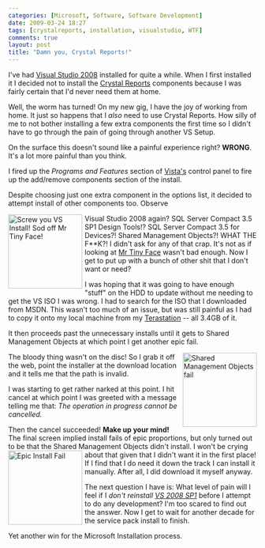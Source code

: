 ```yaml
---
categories: [Microsoft, Software, Software Development]
date: 2009-03-24 18:27
tags: [crystalreports, installation, visualstudio, WTF]
comments: true
layout: post
title: "Damn you, Crystal Reports!"
---
```

I've had <a href="http://msdn.microsoft.com/en-us/vstudio/default.aspx" title="Visual Studio on MSDN">Visual Studio 2008</a> installed for quite a while. When I first installed it I decided not to install the <a href="http://www.sap.com/solutions/sapbusinessobjects/sme/reporting/crystalreports/index.epx" title="Crystal Reports">Crystal Reports</a> components because I was fairly certain that I'd never need them at home.

Well, the worm has turned! On my new gig, I have the joy of working from home. It just so happens that I <em>also</em> need to use Crystal Reports. How silly of me to not bother installing a few extra components the first time so I didn't have to go through the pain of going through another VS Setup.

On the surface this doesn't sound like a painful experience right? <strong>WRONG</strong>. It's a lot more painful than you think.

<!--more-->

I fired up the <em>Programs and Features</em> section of <a href="http://www.microsoft.com/windows/windows-vista/default.aspx" title="Windows Vista home page">Vista's</a> control panel to fire up the add/remove components section of the install.

Despite choosing just one extra component in the options list, it decided to attempt install of other components too. Observe

<a href="/uploads/2009/03/vs2008_update.png" rel="lightbox[vs]"><img src="/uploads/2009/03/vs2008_update.png" alt="Screw you VS Install! Sod off Mr Tiny Face!" title="Screw you VS Install! Sod off Mr Tiny Face!" style="float: left; margin-right: 5px; margin-bottom: 5px;" width="150" /></a>Visual Studio 2008 again? SQL Server Compact 3.5 SP1 Design Tools!? SQL Server Compact 3.5 for Devices?! Shared Management Objects?! WHAT THE F**K?! I didn't ask for any of that crap. It's not as if looking at <a href="http://secretgeek.net/vs2008_bugeye.asp" title="Bug Eyed VS2008 Guy Frakes Me Out">Mr Tiny Face</a> wasn't bad enough. Now I get to put up with a bunch of other shit that I don't want or need?

I was hoping that it was going to have enough "stuff" on the HDD to update without me needing to get the VS ISO I was wrong. I had to search for the ISO that I downloaded from MSDN. This wasn't too much of an issue, but was still painful as I had to copy it onto my local machine from my <a href="http://www.buffalotech.com/products/network-storage/terastation/terastation-pro-ii/" title="Buffalo Technology - TeraStation Pro II">Terastation</a> -- all 3.4GB of it.

It then proceeds past the unnecessary installs until it gets to Shared Management Objects at which point I get another epic fail.

<a href="/uploads/2009/03/sharedmanagementobjectfail.png" rel="lightbox[vs]"><img src="/uploads/2009/03/sharedmanagementobjectfail.png" alt="Shared Management Objects fail" title="Shared Management Objects fail" style="float: right; margin-left: 5px; margin-bottom: 5px;" width="150" /></a>The bloody thing wasn't on the disc! So I grab it off the web, point the installer at the download location and it tells me that the path is invalid.

I was starting to get rather narked at this point. I hit cancel at which point I was greeted with a message telling me that: <em>The operation in progress cannot be cancelled.</em>

Then the cancel succeeded! <strong>Make up your mind!</strong> The final screen implied install fails of epic proportions, but only turned out to be that the Shared Management Objects didn't install.
<a href="/uploads/2009/03/sharedmanagementobjectepicfail.png" rel="lightbox[vs]"><img src="/uploads/2009/03/sharedmanagementobjectepicfail.png" alt="Epic Install Fail" title="Epic Install Fail" style="float: left; margin-right: 5px; margin-bottom: 5px;" width="150" /></a>I won't be crying about that given that I didn't want it in the first place! If I find that I do need it down the track I can install it manually. After all, I did download it myself anyway.

The next question I have is: What level of pain will I feel if I <em>don't reinstall <a href="http://www.microsoft.com/downloads/details.aspx?FamilyId=FBEE1648-7106-44A7-9649-6D9F6D58056E" title="Visual Studio 2008 Sevice Pack 1">VS 2008 SP1</a></em> before I attempt to do any development? I'm too scared to find out the answer. Now I get to wait for another decade for the service pack install to finish.

Yet another win for the Microsoft Installation process.
